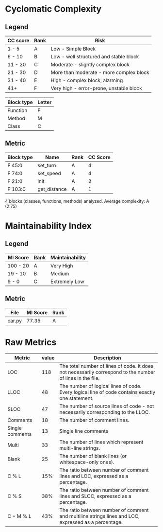 # Cyclomatic Complexity

## Legend

| CC score | Rank | Risk |
|----------|------|------|
| 1 - 5 | A | Low - Simple Block |
| 6 - 10 | B | Low - well structured and stable block |
| 11 - 20 |	C | Moderate - slightly complex block |
| 21 - 30 |	D |	More than moderate - more complex block |
| 31 - 40 |	E |	High - complex block, alarming |
| 41+ |	F |	Very high - error-prone, unstable block |

| Block type | Letter |
|------------|--------|
| Function | F |
| Method | M |
| Class | C |

## Metric

| Block type | Name | Rank | CC Score |
|------------|------|------|----------|
| F 45:0 | set_turn | A | 4 |
| F 74:0 | set_speed | A | 4 |
| F 21:0 | init | A | 2 |
| F 103:0 | get_distance | A | 1 |

4 blocks (classes, functions, methods) analyzed.
Average complexity: A (2.75)

# Maintainability Index

## Legend

| MI Score | Rank | Maintainability |
|----------|------|-----------------|
| 100 - 20 | A | Very High |
| 19 - 10 | B | Medium |
| 9 - 0 | C | Extremely Low |

## Metric

| File | MI Score | Rank |
|------|----------|------|
| car.py | 77.35 | A|

# Raw Metrics

| Metric | value | Description |
|--------|-------|-------------|
| LOC | 118 | The total number of lines of code. It does not necessarily correspond to the number of lines in the file. |
| LLOC | 48 | The number of logical lines of code. Every logical line of code contains exactly one statement. |
| SLOC | 47 | The number of source lines of code - not necessarily corresponding to the LLOC. |
| Comments | 18 | The number of comment lines. |
| Single comments | 13 | Single line comments |
| Multi | 33 | The number of lines which represent multi-line strings. |
| Blank | 25 | The number of blank lines (or whitespace-only ones). |
| C % L | 15% | The ratio between number of comment lines and LOC, expressed as a percentage. |
| C % S | 38% | The ratio between number of comment lines and SLOC, expressed as a percentage. |
|C + M % L | 43% | The ratio between number of comment and multiline strings lines and LOC, expressed as a percentage. |